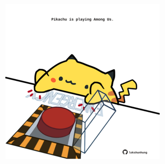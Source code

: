 <!-- built at 04/03/2023, 11:01:01 UTC -->
<p align="center">
  <img width="500" height="500" src="./ReadmeImage.svg">
</p>
